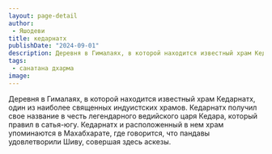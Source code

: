 ```yaml
---
layout: page-detail
author:
 - Яшодеви
title: кедарнатх
publishDate: "2024-09-01"
description: Деревня в Гималаях, в которой находится известный храм Кедарнатх, один из наиболее священных индуистских храмов. Кедарнатх получил свое название в честь легендарного ведийского царя Кедара, который правил в сатья-югу. Кедарнатх и расположенный в нем храм упоминаются в Махабхарате, где говорится, что пандавы удовлетворили Шиву, совершая здесь аскезы.
tags:
 - санатана дхарма
image: 
---
```


Деревня в Гималаях, в которой находится известный храм Кедарнатх, один из наиболее священных индуистских храмов. Кедарнатх получил свое название в честь легендарного ведийского царя Кедара, который правил в сатья-югу. Кедарнатх и расположенный в нем храм упоминаются в Махабхарате, где говорится, что пандавы удовлетворили Шиву, совершая здесь аскезы.

